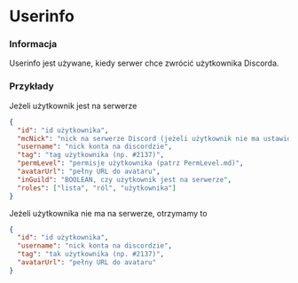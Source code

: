 # Userinfo
### Informacja
Userinfo jest używane, kiedy serwer chce zwrócić użytkownika Discorda. 

### Przykłady
Jeżeli użytkownik jest na serwerze
```json
{
  "id": "id użytkownika",
  "mcNick": "nick na serwerze Discord (jeżeli użytkownik nie ma ustawionego nicku, nie ma tego klucza)",
  "username": "nick konta na discordzie",
  "tag": "tag użytkownika (np. #2137)",
  "permLevel": "permisje użytkownika (patrz PermLevel.md)",
  "avatarUrl": "pełny URL do avataru",
  "inGuild": "BOOLEAN, czy użytkownik jest na serwerze",
  "roles": ["lista", "ról", "użytkownika"]
}
```

Jeżeli użytkownika nie ma na serwerze, otrzymamy to
```json
{
  "id": "id użytkownika",
  "username": "nick konta na discordzie",
  "tag": "tak użytkownika (np. #2137)",
  "avatarUrl": "pełny URL do avataru"
}
```

